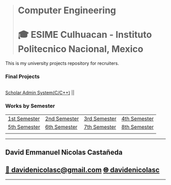 > # Computer Engineering
> # :mortar_board: ESIME Culhuacan - Instituto Politecnico Nacional, Mexico

This is my university projects repository for recruiters.

### Final Projects
||
|-|
[Scholar Admin System(C/C++)](Projects/ScholarAdminSystem/)
||

### Works by Semester
|||||
|-|-|-|-|
| [1st Semester](1.FirstSemester/) | [2nd Semester](2.SecondSemester/) | [3rd Semester](3.ThirdSemester/) | [4th Semester](4.FourthSemester/) |
| [5th Semester](5.FifthSemester/) | [6th Semester](6.SixthSemester/) | [7th Semester](7.SeventhSemester/) | [8th Semester](8.EigthSemester/) |
||

---
## David Emmanuel Nicolas Castañeda
## [:email: davidenicolasc@gmail.com](mailto:davidenicolasc@gmail.com) [:globe_with_meridians: davidenicolasc](https://www.linkedin.com/in/davidenicolasc)
---
